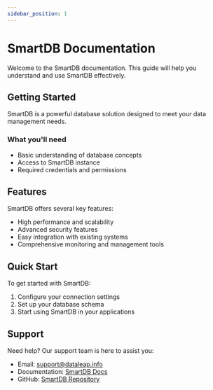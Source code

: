 ```yaml
---
sidebar_position: 1
---
```


# SmartDB Documentation

Welcome to the SmartDB documentation. This guide will help you understand and use SmartDB effectively.

## Getting Started

SmartDB is a powerful database solution designed to meet your data management needs.

### What you'll need

- Basic understanding of database concepts
- Access to SmartDB instance
- Required credentials and permissions

## Features

SmartDB offers several key features:

- High performance and scalability
- Advanced security features
- Easy integration with existing systems
- Comprehensive monitoring and management tools

## Quick Start

To get started with SmartDB:

1. Configure your connection settings
2. Set up your database schema
3. Start using SmartDB in your applications

## Support

Need help? Our support team is here to assist you:

- Email: support@dataleap.info
- Documentation: [SmartDB Docs](https://dataleapinfo.github.io/smartdb-doc/intro)
- GitHub: [SmartDB Repository](https://github.com/dataleapinfo)
